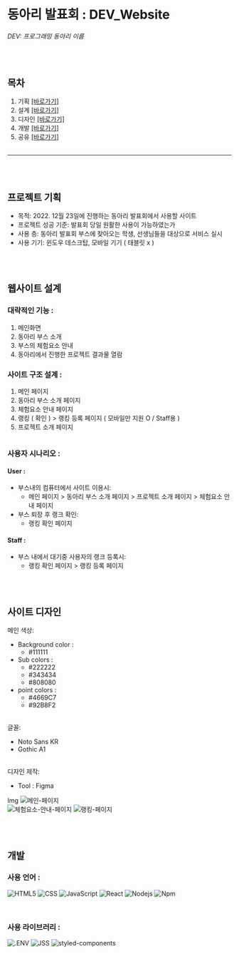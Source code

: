 # 동아리 발표회 : DEV_Website

###### DEV: 프로그래밍 동아리 이름

<br>

## 목차

1. 기획 [[바로가기]](#프로젝트-기획)
2. 설계 [[바로가기]](#웹사이트-설계)
3. 디자인 [[바로가기]](#사이트-디자인)
4. 개발 [[바로가기]](#개발)
5. 공유 [[바로가기]](#웹사이트-설계)
   <br><br>

---

<br><br>

## 프로젝트 기획

- 목적: 2022. 12월 23일에 진행하는 동아리 발표회에서 사용할 사이트
- 프로젝트 성공 기준: 발표회 당일 원활한 사용이 가능하였는가
- 사용 층: 동아리 발표회 부스에 찾아오는 학생, 선생님들을 대상으로 서비스 실시
- 사용 기기: 윈도우 데스크탑, 모바일 기기 ( 태블릿 x )

<br><br>

## 웹사이트 설계

### 대략적인 기능 :

1. 메인화면
2. 동아리 부스 소개
3. 부스의 체험요소 안내
4. 동아리에서 진행한 프로젝트 결과물 열람

### 사이트 구조 설계 :

1. 메인 페이지
2. 동아리 부스 소개 페이지
3. 체험요소 안내 페이지
4. 랭킹 ( 확인 ) > 랭킹 등록 페이지 ( 모바일만 지원 O / Staff용 )
5. 프로젝트 소개 페이지

![]() <!--사이트 구조 이미지 삽입-->

### 사용자 시나리오 :

#### User :

- 부스내의 컴퓨터에서 사이트 이용시:
  - 메인 페이지 > 동아리 부스 소개 페이지 > 프로젝트 소개 페이지 > 체험요소 안내 페이지
- 부스 퇴장 후 랭크 확인:
  - 랭킹 확인 페이지

#### Staff :

- 부스 내에서 대기중 사용자의 랭크 등록시:
  - 랭킹 확인 페이지 > 랭킹 등록 페이지

<br><br>

## 사이트 디자인

메인 색상:

- Background color :
  - #111111
- Sub colors :
  - #222222
  - #343434
  - #808080
- point colors :
  - #4669C7
  - #92B8F2

<br>
글꼴:

- Noto Sans KR
- Gothic A1

<br>
디자인 제작:

- Tool : Figma

Img
![메인-페이지](https://user-images.githubusercontent.com/105581475/202333873-85d81668-3792-468b-b96c-997ca3d661a4.PNG)  
![체험요소-안내-페이지](https://user-images.githubusercontent.com/105581475/202333930-c20a20e6-6424-4574-963e-2ecf788982f1.PNG)
![랭킹-페이지](https://user-images.githubusercontent.com/105581475/202333937-213bc5e3-133b-4174-adf7-402112e8554a.PNG)

<br><br>

## 개발

### 사용 언어 :

![HTML5](https://img.shields.io/badge/HTML5-E34F26?style=for-the-badge&logo=HTML5&logoColor=white)
![CSS](https://img.shields.io/badge/CSS-1572B6?style=for-the-badge&logo=CSS3&logoColor=white)
![JavaScript](https://img.shields.io/badge/JavaScript-F7DF1E?style=for-the-badge&logo=JavaScript&logoColor=white)
![React](https://img.shields.io/badge/React-61DAFB?style=for-the-badge&logo=React&logoColor=white)
![Nodejs](https://img.shields.io/badge/Nodejs-339933?style=for-the-badge&logo=Node.js&logoColor=white)
![Npm](https://img.shields.io/badge/Npm-CB3837?style=for-the-badge&logo=npm&logoColor=white)

<br>

### 사용 라이브러리 :

![.ENV](https://img.shields.io/badge/.ENV-ECD53F?style=for-the-badge&logo=.ENV&logoColor=white)
![JSS](https://img.shields.io/badge/JSS-F7DF1E?style=for-the-badge&logo=JSS&logoColor=white)
![styled-components](https://img.shields.io/badge/styled_components-DB7093?style=for-the-badge&logo=styled-components&logoColor=white)
